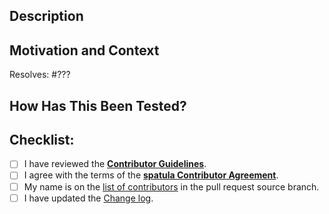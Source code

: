 <!-- Provide a general summary of your changes in the Title above. -->

## Description
<!-- Describe your changes in detail. -->

## Motivation and Context
<!-- Why is this change required? What problem does it solve? -->
<!-- Replace ??? with the issue number that this pull request resolves, if applicable. -->
Resolves: #???

## How Has This Been Tested?
<!-- Please describe in detail how you tested your changes. -->
<!-- Include details of your testing environment, and the tests you ran to
     see how your changes affect other areas of the code, etc. -->

## Checklist:
- [ ] I have reviewed the [**Contributor Guidelines**](https://github.com/glotzerlab/spatula/blob/main/CONTRIBUTING.rst).
- [ ] I agree with the terms of the [**spatula Contributor Agreement**](https://github.com/glotzerlab/spatula/blob/main/ContributorAgreement.md).
- [ ] My name is on the [list of contributors](https://github.com/glotzerlab/spatula/blob/main/AUTHORS.rst) in the pull request source branch.
- [ ] I have updated the [Change log](https://github.com/glotzerlab/spatula/blob/main/changelog.rst).
